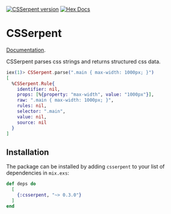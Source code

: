 [![CSSerpent version](https://img.shields.io/hexpm/v/csserpent.svg)](https://hex.pm/packages/csserpent)
[![Hex Docs](https://img.shields.io/badge/hex-docs-lightgreen.svg)](https://hexdocs.pm/csserpent/)

# CSSerpent

[Documentation](https://hexdocs.pm/csserpent).

CSSerpent parses css strings and returns structured css data.

```elixir
iex(1)> CSSerpent.parse(".main { max-width: 1000px; }")
[
  %CSSerpent.Rule{
    identifier: nil,
    props: [%{property: "max-width", value: "1000px"}],
    raw: ".main { max-width: 1000px; }",
    rules: nil,
    selector: ".main",
    value: nil,
    source: nil
  }
]
```

## Installation

The package can be installed by adding `csserpent` to your list of dependencies in `mix.exs`:

```elixir
def deps do
  [
    {:csserpent, "~> 0.3.0"}
  ]
end
```

